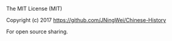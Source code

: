 The MIT License (MIT)

Copyright (c) 2017 https://github.com/JNingWei/Chinese-History

For open source sharing.
